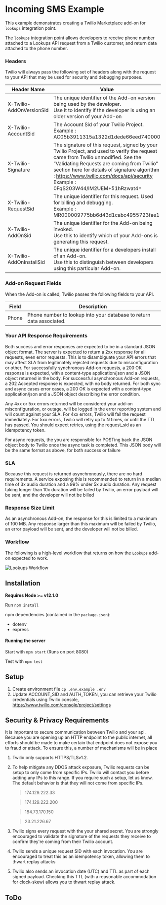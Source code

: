 # Incoming SMS Example

This example demonstrates creating a Twilio Marketplace add-on for `lookups` integration point.

The `lookups` integration point allows developers to receive phone number attached to a Lookups API request from a Twilio customer, and return data attached to the phone number. 


### Headers

Twilio will always pass the following set of headers along with the  request to your API that may be used for security and debugging purposes.

| Header Name | Value |
|---|---|
| X-Twilio-AddOnVersionSid | The unique identifier of the Add-on version being used by the developer. <br>Use it to identify if the developer is using an older version of your Add-on  |
| X-Twilio-AccountSid | The Account Sid of your Twilio Project. <br>Example : AC05b3911315a1322d1dede66eed740000 |
| X-Twilio-Signature | The signature of this request, signed by your Twilio Project, and used to verify the request came from Twilio unmodified. See the “Validating Requests are coming from Twilio” section here for details of signature algorithm : https://www.twilio.com/docs/api/security <br>Example : 0FqS203W44/lM2UEM+51hRzwat4= |
| X-Twilio-RequestSid | The unique identifier for this request.  Used for billing and debugging. <br>Example : MR000009775bb6d43d1cabc4955723fae1 |
| X-Twilio-AddOnSid | The unique identifier for the Add-on being invoked.<br>Use this to identify which of your Add-ons is generating this request. |
| X-Twilio-AddOnInstallSid | The unique identifier for a developers install of an Add-on.<br>Use this to distinguish between developers using this particular Add-on. |

### Add-on Request Fields

When the Add-on is called, Twilio passes the following fields to your API.

| Field      | Description                                        |
|------------|----------------------------------------------------|
| Phone      | Phone number to lookup into your database to return data associated. |

### Your API Response Requirements

Both success and error responses are expected to be in a standard JSON object format.  The server is expected to return a 2xx response for all requests, even error requests. This is to disambiguate your API errors that may affect SLA from legitimately rejected requests due to misconfiguration or other.  For successfully synchronous Add-on requests, a 200 OK response is expected, with a content-type application/json and a JSON object returned in the body.  For successful asynchronous Add-on requests, a 202 Accepted response is expected, with no body returned.  For both sync and async cases error cases, a 200 OK is expected with a content-type application/json and a JSON object describing the error condition.  

Any 4xx or 5xx errors returned will be considered your add-on misconfiguration, or outage, will be logged in the error reporting system and will count against your SLA.  For 4xx errors, Twilio will fail the request immediately.  For 5xx errors, Twilio will retry up to N times, or until the TTL has passed. You should expect retries, using the request_sid as an idempotency token.

For async requests, the you are responsible for POSTing back the JSON object body to Twilio once the async task is completed.  This JSON body will be the same format as above, for both success or failure

### SLA

Because this request is returned asynchronously, there are no hard requirements.  A service exposing this is recommended to return in a median time of 3x audio duration and a 99% under 5x audio duration.  Any request taking longer than 10x duration will be failed by Twilio, an error payload will be sent, and the developer will not be billed

### Response Size Limit

As an asynchronous Add-on, the response for this is limited to a maximum of 100 MB. Any response larger than this maximum will be failed by Twilio, an error payload will be sent, and the developer will not be billed.

### Workflow

The following is a high-level workflow that returns on how the `Lookups` add-on expected to work.

![Lookups Workflow](./Lookups_Workflow.png)

## Installation

**Requires Node >= v12.1.0**

Run `npm install`

npm dependencies (contained in the `package.json`):

* dotenv
* express

#### Running the server

Start with `npm start` (Runs on port 8080)

Test with `npm test`

## Setup

1. Create environment file `cp .env.example .env`
2. Update ACCOUNT_SID and AUTH_TOKEN, you can retrieve your Twilio credentials using Twilio console, https://www.twilio.com/console/project/settings


## Security & Privacy Requirements

It is important to secure communication between Twilio and your api. Because you are opening up an HTTP endpoint to the public internet, all efforts should be made to make certain that endpoint does not expose you to fraud or attack. To ensure this, a number of mechanisms will be in place

1. Twilio only supports HTTPS/TLSv1.2.
2. To help mitigate any DDOS attack exposure, Twilio requests can be setup to only come from specific IPs. Twilio will contact you before adding any IPs to this range. If you require such a setup, let us know. The default behavior is that they will not come from specific IPs.

	>174.129.222.33

	>174.129.222.200

	>184.73.170.150

	>23.21.226.67

3. Twilio signs every request with the your shared secret. You are strongly encouraged to validate the signature of the requests they receive to confirm they're coming from their Twilio account.
4. Twilio sends a unique request SID with each invocation. You are encouraged to treat this as an idempotency token, allowing them to thwart replay attacks
5. Twilio also sends an invocation date (UTC) and TTL as part of each signed payload.  Checking this TTL (with a reasonable accommodation for clock-skew) allows you to thwart replay attack.

## ToDo